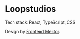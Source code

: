 # Loopstudios

Tech stack: React, TypeScript, CSS

Design by [Frontend Mentor](https://www.frontendmentor.io/challenges/loopstudios-landing-page-N88J5Onjw).